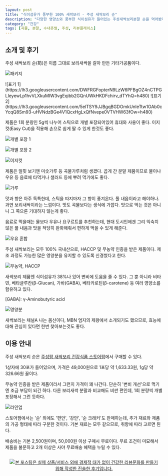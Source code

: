 ```yaml
---
layout: post
title: "식이섬유가 풍부한 100% 새싹보리 - 주성 새싹보리 순"
description: "다양한 영양소와 풍부한 식이섬유가 들어있는 주성새싹보리분말 순을 먹어봤다."
category: "건강"
tags: [곡물, 분말, 수내츄럴, 주성, 리뷰플레이스]
---
```


## 소개 및 후기

주성 새싹보리 순(筍)은
이름 그대로 보리새싹을 갈아 만든 기타가공품이다.

![패키지](https://lh3.googleusercontent.com/93mrYwCYByRusp9H-NoSXM1nqsv42dFJvUnzwb4I5o-_Q_g1mGIDW018SjksssQcDAReMCzOMJjuhw=s560)

<p class="center" markdown="1">
![표기 1](https://lh3.googleusercontent.com/DWFRGFopterN9LzW6PFBgOZ4nCTPGLIeyewLp1hvVLXkuMIW3vgEqibb2GQnUWkHKDFchirv_dTYhQ=h480)
![표기 2](https://lh3.googleusercontent.com/5elTSY9JJBgqBGDOmkUnIeTtw1OAb0cYcqQ8Sm93-uHVNdzBGe4V1QcxHgLxQfNvepe0VTVHW63fOw=h480)
</p>

제품은 1회 분량인 5g씩 나누어 스틱으로 개별 포장되어있어 휴대와 사용이 좋다.
이지컷(Easy Cut)을 적용해 손으로 쉽게 딸 수 있게 한것도 좋다.

![개별 포장 1](https://lh3.googleusercontent.com/7cD5a1MaC0BlzzQWZF4yRechDbkcD_ywLldIo3dtAM15EXJa3m-PBqUbZBIOo1TqFm5SE7TNFK8isA=s560)

![개별 포장 2](https://lh3.googleusercontent.com/u9LIFf5KzLx263y3uKDmySkvvd50TtVDjKgmbyv1nD0PDJzOKkPG60Iq91BDyWVZYBGIH_UyMBDNCQ=s560)

![이지컷](https://lh3.googleusercontent.com/blXmx4A-hI6xLShOwx0Ri0SyhnzoUfhh8eNnk8_16jvveH5p0Jhp6NLaUgfJ4EsEAl6C8NojLPlfCw=s560)

제품은 얼핏 보기엔 미숫가루 등 곡물가루처럼 생겼다.
곱게 간 분말 제품이므로 물이나 우유 등 음료에 타먹거나
샐러드 등에 뿌려 먹기에도 좋다.

![가루](https://lh3.googleusercontent.com/83UZser5Gu9QpQ5LH5ea6tNjR6zt5zkpG3y1eisvp-nFCRM1pnS8gBFyRsmCIB8IaZa9RPLXuat6Kg=s560)

맛과 향은 아주 독특한데,
스틱을 따지마자 그 향이 풍겨온다.
풀 내음이라고 해야하나.
과연 보리새싹이라는 느낌이다.
맛도 곡물보다는 생식에 가깝다.
맛으로 먹는 것은 아니니 그 쪽으론 기대하지 않는게 좋다.

음료로 먹을때는 물보다 우유나 요구르트를 추천하는데,
현대 도시인에겐 그리 익숙치 않은 풀 내음과 맛을 적당히 완화해줘서
편하게 먹을 수 있게 해준다.

![우유 혼합](https://lh3.googleusercontent.com/XMt3zNvfhzeFqCuQpYT8AqdrviwTNrUXlWQfUQzzLCoPmLbWNes4mcqhkYb8q0iuzq0GeAvUTxTQfg=s560)

주성 새싹보리는 모두 100% 국내산으로,
HACCP 및 무농약 인증을 받은 제품이다.
제조 과정도 가능한 많은 영양분을 유지할 수 있도록 신경썼다고 한다.

![무농약, HACCP](https://lh3.googleusercontent.com/-KelSiysOGfM/WmDX2DQyFJI/AAAAAAAAdzI/QcnMzGEspKUuW5N5x_AxHKrgXSMMo6-awCE0YBhgL/s560/jusung-barley-sprout-powder-non-pesticide.jpg)

새싹보리 제품엔 식이섬유가 38%나 있어 변비에 도움을 줄 수 있다.
그 뿐 아니라 비타민, 베타글루칸(β-Glucan), 가바(GABA), 베타카로틴(β-carotene) 등
여러 영양소를 함유하고 있다.

[GABA]: γ-Aminobutyric acid

![영양분](https://lh3.googleusercontent.com/-ScgBln9_e_U/WmDYeMq09WI/AAAAAAAAdzg/dDSuBvoiT84LEc-8HlrI9HKAr6b8rG8PQCE0YBhgL/s560/jusung-barley-sprout-powder-nutrients.jpg)

새싹보리는
채널A 나는 몸신이다,
MBN 엄지의 제왕에서
소개되기도 했으므로,
효능에 대해 관심이 있다면 한번 찾아보는것도 좋다.



## 이용 안내

주성 새싹보리 순은 [주성팜 새싹보리 건강식품 스토어팜](http://storefarm.naver.com/jusungfarm)에서 구매할 수 있다.

1상자에 30포가 들어있으며,
가격은 49,000원으로
1포당 약 1,633.33원, 1g당 약 326.66원 꼴이다.

무농약 인증을 받은 제품이라서 그런지 가격이 꽤 나간다.
단순히 '변비 개선'으로 먹기엔 조금 부담이 되긴 하다.
다른 보리새싹 분말과 비교해도 비싼 편인데,
1회 분량씩 개별 포장해서 그런 듯하다.

![라인업](https://lh3.googleusercontent.com/-TdM_vIxH3Po/WmDaPF2F_VI/AAAAAAAAdz4/Lbpz1Q1Lmj856XcKtbciqL2gW0L9bEw7QCE0YBhgL/s560/jusung-barley-sprout-lineup.jpg)

스토어팜에서는 '순' 외에도 '편안', '강안', '순 크래커'도 판매하는데,
추가 재료와 제품의 가공 형태에 따라 구분한 것이다.
기본 재료는 모두 같으므로, 취향에 따라 고르면 된다.

배송비는 기본 2,500원이며,
50,000원 이상 구매시 무료이다.
무료 조건이 미묘해서 제품을 불문하고 2개 이상은 사야 무료배송 혜택을 누릴 수 있다.



<div style="text-align: center; padding: 1em;"><a href="http://reviewplace.co.kr/detail.php?number=11454" target="_blank"><img src="http://reviewplace.co.kr/blog_traffic.php?key=MTE0NTR8cmV6bm9h" border="0" alt="본 포스팅은 실제 상품/서비스 외에 경제적 대가 없이 건강한 리뷰문화를 만들기 위해 작성한 진솔한 후기입니다."></a></div>
